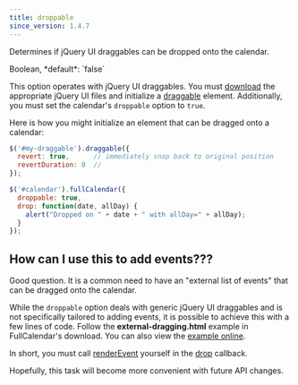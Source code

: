 ```yaml
---
title: droppable
since_version: 1.4.7
---
```


Determines if jQuery UI draggables can be dropped onto the calendar.

<div class='spec' markdown='1'>
Boolean, *default*: `false`
</div>

This option operates with jQuery UI draggables. You must [download](http://jqueryui.com/download) the appropriate jQuery UI files and initialize a [draggable](http://jqueryui.com/demos/draggable/) element. Additionally, you must set the calendar's `droppable` option to `true`.

Here is how you might initialize an element that can be dragged onto a calendar:

```js
$('#my-draggable').draggable({
  revert: true,      // immediately snap back to original position
  revertDuration: 0  //
});

$('#calendar').fullCalendar({
  droppable: true,
  drop: function(date, allDay) {
    alert("Dropped on " + date + " with allDay=" + allDay);
  }
});
```

## How can I use this to add events???

Good question. It is a common need to have an "external list of events" that can be dragged onto the calendar.

While the `droppable` option deals with generic jQuery UI draggables and is not specifically tailored to adding events, it is possible to achieve this with a few lines of code. Follow the **external-dragging.html** example in FullCalendar's download. You can also view the [example online](/releases/fullcalendar/1.6.6/demos/external-dragging.html).

In short, you must call [renderEvent](renderEvent) yourself in the [drop](drop) callback.

<div class='version-info' markdown='1'>
Hopefully, this task will become more convenient with future API changes.
</div>
